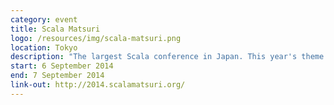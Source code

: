 ```yaml
---
category: event
title: Scala Matsuri
logo: /resources/img/scala-matsuri.png
location: Tokyo
description: "The largest Scala conference in Japan. This year's theme is Enjoy.scala!"
start: 6 September 2014
end: 7 September 2014
link-out: http://2014.scalamatsuri.org/
---
```

